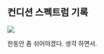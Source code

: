 ## 컨디션 스펙트럼 기록

<img src="https://github.com/BanBanMapMaker/BanBanMapMaker/assets/101504006/bb3c7221-5c3e-4bb2-8d5b-c9952f6bbb4a">

한동안 좀 쉬어야겠다. 생각 하면서.

